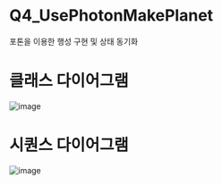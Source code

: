# Q4_UsePhotonMakePlanet
포톤을 이용한 행성 구현 및 상태 동기화

# 클래스 다이어그램
![image](https://user-images.githubusercontent.com/77781435/220672578-544470e6-2a1c-425a-8212-3eaeb25fe85e.png)

# 시퀀스 다이어그램
![image](https://user-images.githubusercontent.com/77781435/220672086-6d8d7d07-95f5-4ed5-b93e-e0d690c27fd4.png)

